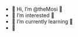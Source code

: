 - 👋 Hi, I’m @theMosi 🤙
- 👀 I’m interested 🤟
- 🌱 I’m currently learning 🤝
- 🖤
<!---
theMosi/theMosi is a ✨ special ✨ repository because its `README.md` (this file) appears on your GitHub profile.
You can click the Preview link to take a look at your changes.
--->
